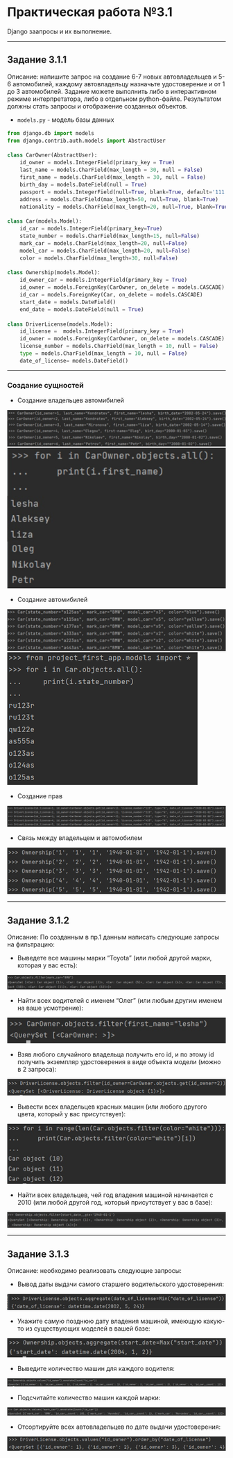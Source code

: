 # **Практическая работа №3.1**
Django заапросы и их выполнение.

-------------------------

## **Задание 3.1.1**
Описание: напишите запрос на создание 6-7 новых автовладельцев и 5-6 автомобилей, каждому автовладельцу назначьте удостоверение и от 1 до 3 автомобилей. Задание можете выполнить либо в интерактивном режиме интерпретатора, либо в отдельном python-файле. Результатом должны стать запросы и отображение созданных объектов.

* `models.py` - модель базы данных
```python
from django.db import models
from django.contrib.auth.models import AbstractUser

class CarOwner(AbstractUser):
    id_owner = models.IntegerField(primary_key = True)
    last_name = models.CharField(max_length = 30, null = False)
    first_name = models.CharField(max_length = 30, null = False)
    birth_day = models.DateField(null = True)
    passport = models.IntegerField(null=True, blank=True, default='111')
    address = models.CharField(max_length=50, null=True, blank=True)
    nationality = models.CharField(max_length=20, null=True, blank=True)

class Car(models.Model):
	id_car = models.IntegerField(primary_key=True)
	state_number = models.CharField(max_length=15, null=False)
	mark_car = models.CharField(max_length=20, null=False)
	model_car = models.CharField(max_length=20, null=False)
	color = models.CharField(max_length=30, null=False)

class Ownership(models.Model):
	id_owner_car = models.IntegerField(primary_key = True)
	id_owner = models.ForeignKey(CarOwner, on_delete = models.CASCADE)
	id_car = models.ForeignKey(Car, on_delete = models.CASCADE)
	start_date = models.DateField()
	end_date = models.DateField(null = True)

class DriverLicense(models.Model):
	id_license =  models.IntegerField(primary_key = True)
	id_owner = models.ForeignKey(CarOwner, on_delete = models.CASCADE)
	license_number = models.CharField(max_length = 10, null = False)
	type = models.CharField(max_length = 10, null = False)
	date_of_license= models.DateField()
```

-------------------------

### Создание сущностей 

* Создание владельцев автомибилей 

![Процесс создания владельцев](screen1.jpg)
![Итог:](end1.jpg)

* Создание автомибилей 

![Процесс создания автомобилей](screen2.png)
![Итог:](end2.png)

* Создание прав 

![Процесс создания прав](screen3.png)

* Связь между владельцем и автомобилем 

![Связываем владельца и автомобилиста](screen4.jpg)

-------------------------

## **Задание 3.1.2**
Описание: По созданным в пр.1 данным написать следующие запросы на фильтрацию:


* Выведете все машины марки “Toyota” (или любой другой марки, которая у вас есть):

![Запрос с машинами](screen5.jpg)


* Найти всех водителей с именем “Олег” (или любым другим именем на ваше усмотрение):

![Запрос с именами](screen6.jpg)

* Взяв любого случайного владельца получить его id, и по этому id получить экземпляр удостоверения в виде объекта модели (можно в 2 запроса):

![Запрос с id](screen7.png)

* Вывести всех владельцев красных машин (или любого другого цвета, который у вас присутствует):

![Запрос с владельцами машин определенного цвета](screen8.jpg)

* Найти всех владельцев, чей год владения машиной начинается с 2010 (или любой другой год, который присутствует у вас в базе):

![Запрос с годом владения](screen9.jpg)

-------------------------

## **Задание 3.1.3**

Описание: необходимо реализовать следующие запросы:

* Вывод даты выдачи самого старшего водительского удостоверения:

![Запрос со старшим удостоверением](screen10.jpg)


* Укажите самую позднюю дату владения машиной, имеющую какую-то из существующих моделей в вашей базе:

![Запрос с поздней датой](screen11.jpg)

* Выведите количество машин для каждого водителя:

![Запрос с количеством машин](screen12.jpg)

* Подсчитайте количество машин каждой марки:

![Запрос с количеством машин](screen13.jpg)

* Отсортируйте всех автовладельцев по дате выдачи удостоверения:

![Запрос с сортировкой автовладельцев](screen14.png)